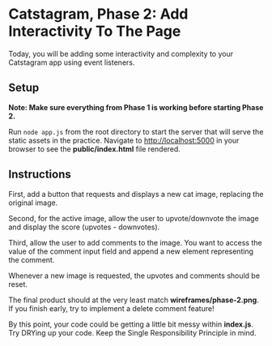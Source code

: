 # Catstagram, Phase 2: Add Interactivity To The Page

Today, you will be adding some interactivity and complexity to your Catstagram
app using event listeners.

## Setup

**Note: Make sure everything from Phase 1 is working before starting Phase 2.**

Run `node app.js` from the root directory to start the server that will serve
the static assets in the practice. Navigate to [http://localhost:5000] in your
browser to see the __public/index.html__ file rendered.

## Instructions

First, add a button that requests and displays a new cat image, replacing the
original image.

Second, for the active image, allow the user to upvote/downvote the image and
display the score (upvotes - downvotes).

Third, allow the user to add comments to the image. You want to access the value
of the comment input field and append a new element representing the comment.

Whenever a new image is requested, the upvotes and comments should be reset.

The final product should at the very least match __wireframes/phase-2.png__. If
you finish early, try to implement a delete comment feature!

By this point, your code could be getting a little bit messy within
__index.js__. Try DRYing up your code. Keep the Single Responsibility Principle
in mind.

[http://localhost:5000]: http://localhost:5000
